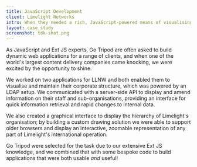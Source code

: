 ```yaml
---
title: JavaScript Development
client: Limelight Networks
intro: When they needed a rich, JavaScript-powered means of visualising their organisation, Limelight Networks came to us.
layout: case_study
screenshot: tdk-shot.png
---
```


As JavaScript and Ext JS experts, Go Tripod are often asked to build dynamic web applications for a range of clients, and when one of the world's largest content delivery companies came knocking, we were excited by the opportunity to shine.

We worked on two applications for LLNW and both enabled them to visualise and maintain their corporate structure, which was powered by an LDAP setup. We communicated with a server-side API to display and amend information on their staff and sub-organisations, providing an interface for quick information retrieval and rapid changes to internal data.

We also created a graphical interface to display the hierarchy of Limelight's organisation; by building a custom drawing solution we were able to support older browsers and display an interactive, zoomable representation of any part of Limelight's international operation.

Go Tripod were selected for the task due to our extensive Ext JS knowledge, and we combined that with some bespoke code to build applications that were both usable *and* useful!

